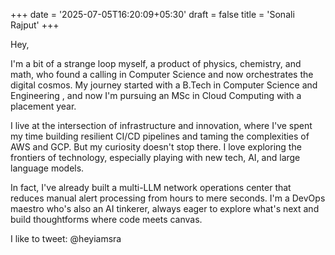 +++
date = '2025-07-05T16:20:09+05:30'
draft = false
title = 'Sonali Rajput'
+++

<!-- <div style="text-align: center; margin-bottom: 3rem;">

# Hi, I'm Sonali Rajput 👋

**DevOps Engineer & Cloud Computing Student**

</div> -->

Hey, 

I'm a bit of a strange loop myself, a product of physics, chemistry, and math, who found a calling in Computer Science and now orchestrates the digital cosmos. My journey started with a B.Tech in Computer Science and Engineering , and now I'm pursuing an MSc in Cloud Computing with a placement year. 

I live at the intersection of infrastructure and innovation, where I've spent my time building resilient CI/CD pipelines and taming the complexities of AWS and GCP. But my curiosity doesn't stop there. I love exploring the frontiers of technology, especially playing with new tech, AI, and large language models. 

In fact, I've already built a multi-LLM network operations center that reduces manual alert processing from hours to mere seconds. I'm a DevOps maestro who's also an AI tinkerer, always eager to explore what's next and build thoughtforms where code meets canvas.

I like to tweet: @heyiamsra
